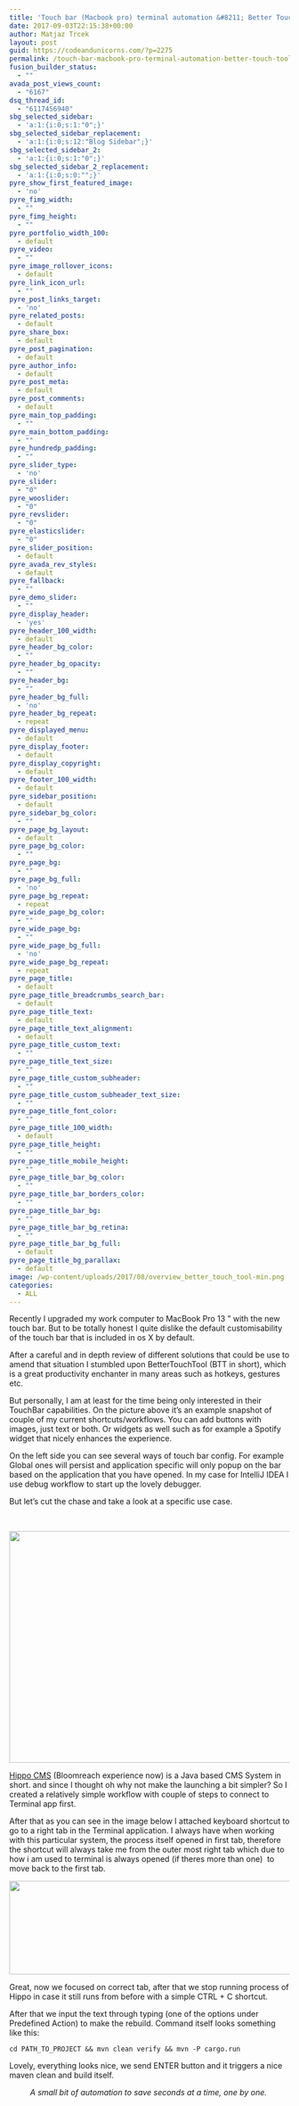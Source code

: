 ```yaml
---
title: 'Touch bar (Macbook pro) terminal automation &#8211; Better Touch Tool'
date: 2017-09-03T22:15:38+00:00
author: Matjaz Trcek
layout: post
guid: https://codeandunicorns.com/?p=2275
permalink: /touch-bar-macbook-pro-terminal-automation-better-touch-tool/
fusion_builder_status:
  - ""
avada_post_views_count:
  - "6167"
dsq_thread_id:
  - "6117456940"
sbg_selected_sidebar:
  - 'a:1:{i:0;s:1:"0";}'
sbg_selected_sidebar_replacement:
  - 'a:1:{i:0;s:12:"Blog Sidebar";}'
sbg_selected_sidebar_2:
  - 'a:1:{i:0;s:1:"0";}'
sbg_selected_sidebar_2_replacement:
  - 'a:1:{i:0;s:0:"";}'
pyre_show_first_featured_image:
  - 'no'
pyre_fimg_width:
  - ""
pyre_fimg_height:
  - ""
pyre_portfolio_width_100:
  - default
pyre_video:
  - ""
pyre_image_rollover_icons:
  - default
pyre_link_icon_url:
  - ""
pyre_post_links_target:
  - 'no'
pyre_related_posts:
  - default
pyre_share_box:
  - default
pyre_post_pagination:
  - default
pyre_author_info:
  - default
pyre_post_meta:
  - default
pyre_post_comments:
  - default
pyre_main_top_padding:
  - ""
pyre_main_bottom_padding:
  - ""
pyre_hundredp_padding:
  - ""
pyre_slider_type:
  - 'no'
pyre_slider:
  - "0"
pyre_wooslider:
  - "0"
pyre_revslider:
  - "0"
pyre_elasticslider:
  - "0"
pyre_slider_position:
  - default
pyre_avada_rev_styles:
  - default
pyre_fallback:
  - ""
pyre_demo_slider:
  - ""
pyre_display_header:
  - 'yes'
pyre_header_100_width:
  - default
pyre_header_bg_color:
  - ""
pyre_header_bg_opacity:
  - ""
pyre_header_bg:
  - ""
pyre_header_bg_full:
  - 'no'
pyre_header_bg_repeat:
  - repeat
pyre_displayed_menu:
  - default
pyre_display_footer:
  - default
pyre_display_copyright:
  - default
pyre_footer_100_width:
  - default
pyre_sidebar_position:
  - default
pyre_sidebar_bg_color:
  - ""
pyre_page_bg_layout:
  - default
pyre_page_bg_color:
  - ""
pyre_page_bg:
  - ""
pyre_page_bg_full:
  - 'no'
pyre_page_bg_repeat:
  - repeat
pyre_wide_page_bg_color:
  - ""
pyre_wide_page_bg:
  - ""
pyre_wide_page_bg_full:
  - 'no'
pyre_wide_page_bg_repeat:
  - repeat
pyre_page_title:
  - default
pyre_page_title_breadcrumbs_search_bar:
  - default
pyre_page_title_text:
  - default
pyre_page_title_text_alignment:
  - default
pyre_page_title_custom_text:
  - ""
pyre_page_title_text_size:
  - ""
pyre_page_title_custom_subheader:
  - ""
pyre_page_title_custom_subheader_text_size:
  - ""
pyre_page_title_font_color:
  - ""
pyre_page_title_100_width:
  - default
pyre_page_title_height:
  - ""
pyre_page_title_mobile_height:
  - ""
pyre_page_title_bar_bg_color:
  - ""
pyre_page_title_bar_borders_color:
  - ""
pyre_page_title_bar_bg:
  - ""
pyre_page_title_bar_bg_retina:
  - ""
pyre_page_title_bar_bg_full:
  - default
pyre_page_title_bg_parallax:
  - default
image: /wp-content/uploads/2017/08/overview_better_touch_tool-min.png
categories:
  - ALL
---
```

Recently I upgraded my work computer to MacBook Pro 13 &#8221; with the new touch bar. But to be totally honest I quite dislike the default customisability of the touch bar that is included in os X by default.

After a careful and in depth review of different solutions that could be use to amend that situation I stumbled upon BetterTouchTool (BTT in short), which is a great productivity enchanter in many areas such as hotkeys, gestures etc.

But personally, I am at least for the time being only interested in their TouchBar capabilities. On the picture above it&#8217;s an example snapshot of couple of my current shortcuts/workflows. You can add buttons with images, just text or both. Or widgets as well such as for example a Spotify widget that nicely enhances the experience.

On the left side you can see several ways of touch bar config. For example Global ones will persist and application specific will only popup on the bar based on the application that you have opened. In my case for IntelliJ IDEA I use debug workflow to start up the lovely debugger.

But let&#8217;s cut the chase and take a look at a specific use case.

&nbsp;

<img class="aligncenter wp-image-2278 size-full" src="https://codeandunicorns.com/wp-content/uploads/2017/08/HippoCms_shortcut-min.png" alt="" width="1004" height="416" srcset="https://codeandunicorns.com/wp-content/uploads/2017/08/HippoCms_shortcut-min-200x83.png 200w, https://codeandunicorns.com/wp-content/uploads/2017/08/HippoCms_shortcut-min-300x124.png 300w, https://codeandunicorns.com/wp-content/uploads/2017/08/HippoCms_shortcut-min-400x166.png 400w, https://codeandunicorns.com/wp-content/uploads/2017/08/HippoCms_shortcut-min-600x249.png 600w, https://codeandunicorns.com/wp-content/uploads/2017/08/HippoCms_shortcut-min-768x318.png 768w, https://codeandunicorns.com/wp-content/uploads/2017/08/HippoCms_shortcut-min-800x331.png 800w, https://codeandunicorns.com/wp-content/uploads/2017/08/HippoCms_shortcut-min.png 1004w" sizes="(max-width: 1004px) 100vw, 1004px" /> 

[Hippo CMS](https://www.onehippo.com/en) (Bloomreach experience now) is a Java based CMS System in short. and since I thought oh why not make the launching a bit simpler? So I created a relatively simple workflow with couple of steps to connect to Terminal app first.

After that as you can see in the image below I attached keyboard shortcut to go to a right tab in the Terminal application. I always have when working with this particular system, the process itself opened in first tab, therefore the shortcut will always take me from the outer most right tab which due to how i am used to terminal is always opened (if theres more than one)  to move back to the first tab.

<img class="aligncenter wp-image-2280" src="https://codeandunicorns.com/wp-content/uploads/2017/08/Sending_shortcut_to_terminal-min.png" alt="" width="600" height="168" srcset="https://codeandunicorns.com/wp-content/uploads/2017/08/Sending_shortcut_to_terminal-min-200x56.png 200w, https://codeandunicorns.com/wp-content/uploads/2017/08/Sending_shortcut_to_terminal-min-300x84.png 300w, https://codeandunicorns.com/wp-content/uploads/2017/08/Sending_shortcut_to_terminal-min-400x112.png 400w, https://codeandunicorns.com/wp-content/uploads/2017/08/Sending_shortcut_to_terminal-min-600x168.png 600w, https://codeandunicorns.com/wp-content/uploads/2017/08/Sending_shortcut_to_terminal-min-768x214.png 768w, https://codeandunicorns.com/wp-content/uploads/2017/08/Sending_shortcut_to_terminal-min-800x223.png 800w, https://codeandunicorns.com/wp-content/uploads/2017/08/Sending_shortcut_to_terminal-min.png 1010w" sizes="(max-width: 600px) 100vw, 600px" /> 

Great, now we focused on correct tab, after that we stop running process of Hippo in case it still runs from before with a simple CTRL + C shortcut.

After that we input the text through typing (one of the options under Predefined Action) to make the rebuild. Command itself looks something like this:

`cd PATH_TO_PROJECT && mvn clean verify && mvn -P cargo.run`

Lovely, everything looks nice, we send ENTER button and it triggers a nice maven clean and build itself.

<p style="text-align: center;">
  <em>A small bit of automation to save seconds at a time, one by one. </em>
</p>